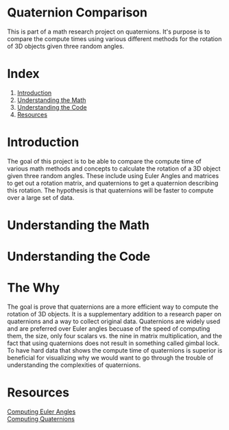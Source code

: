 # Quaternion Comparison
This is part of a math research project on quaternions. It's purpose is to compare the compute times using various different methods for the rotation of 3D objects given three random angles.

# Index
1. [Introduction](#introduction)
2. [Understanding the Math](#understanding_the_math)
3. [Understanding the Code](#understanding_the_code)
4. [Resources](#resources)

# Introduction
The goal of this project is to be able to compare the compute time of various math methods and concepts to calculate the rotation of a 3D object given three random angles. These include using Euler Angles and matrices to get out a rotation matrix, and quaternions to get a quaternion describing this rotation. The hypothesis is that quaternions will be faster to compute over a large set of data. 

# Understanding the Math

# Understanding the Code

# The Why
The goal is prove that quaternions are a more efficient way to compute the rotation of 3D objects. It is a supplementary addition to a research paper on quaternions and a way to collect original data. Quaternions are widely used and are preferred over Euler angles becuase of the speed of computing them, the size, only four scalars vs. the nine in matrix multiplication, and the fact that using quaternions does not result in something called gimbal lock. To have hard data that shows the compute time of quaternions is superior is beneficial for visualizing why we would want to go through the trouble of understanding the complexities of quaternions. 

# Resources
[Computing Euler Angles](https://www.meccanismocomplesso.org/en/3d-rotations-and-euler-angles-in-python/) <br>
[Computing Quaternions](https://www.meccanismocomplesso.org/en/hamiltons-quaternions-and-3d-rotation-with-python/)
